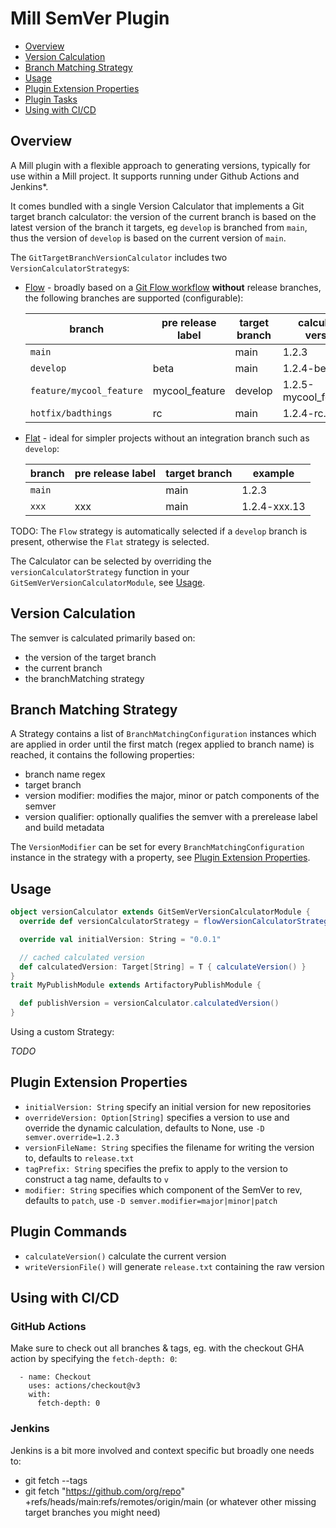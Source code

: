 # Mill SemVer Plugin

* [Overview](#overview)
* [Version Calculation](#version-calculation)
* [Branch Matching Strategy](#branch-matching-strategy)
* [Usage](#usage)
* [Plugin Extension Properties](#plugin-extension-properties)
* [Plugin Tasks](#plugin-tasks)
* [Using with CI/CD](#using-with-cicd)

## Overview

A Mill plugin with a flexible approach to generating versions, typically for use within a Mill project. It supports running under Github Actions and Jenkins*.

It comes bundled with a single Version Calculator that implements a Git target branch calculator: the version of the current branch is based on the latest version of the branch it targets, eg `develop` is branched from `main`, thus the version of `develop` is based on the current version of `main`.

The `GitTargetBranchVersionCalculator` includes two `VersionCalculatorStrategy`s:
* [Flow](https://github.com/nefilim/mill-git-semver/blob/main/core/src/io/github/nefilim/mill/semver/GitTargetBranchVersionCalculator.scala#L128) - broadly based on a [Git Flow workflow](https://nvie.com/posts/a-successful-git-branching-model/) **without** release branches, the following branches are supported (configurable):

  |branch|pre release label|target branch| calculated version     |
  |------|-----------------|------------------------|-------|
  |`main`| |main| 1.2.3                  |
  |`develop`|beta|main| 1.2.4-beta.13          |
  |`feature/mycool_feature`|mycool_feature|develop| 1.2.5-mycool_feature.1 |
  |`hotfix/badthings`|rc|main| 1.2.4-rc.2             |

* [Flat](https://github.com/nefilim/mill-git-semver/blob/main/core/src/io/github/nefilim/mill/semver/GitTargetBranchVersionCalculator.scala#L157) - ideal for simpler projects without an integration branch such as `develop`:
  
  |branch|pre release label|target branch|example|
  |------|-----------------|-------------|-------|
  |`main`| |main|1.2.3|
  |`xxx`|xxx|main|1.2.4-xxx.13|

TODO: The `Flow` strategy is automatically selected if a `develop` branch is present, otherwise the `Flat` strategy is selected.

The Calculator can be selected by overriding the `versionCalculatorStrategy` function in your `GitSemVerVersionCalculatorModule`, see [Usage](#usage).

## Version Calculation

The semver is calculated primarily based on:
* the version of the target branch
* the current branch
* the branchMatching strategy

## Branch Matching Strategy

A Strategy contains a list of `BranchMatchingConfiguration` instances which are applied in order until the first match (regex applied to branch name) is reached, it contains the following properties:
* branch name regex
* target branch
* version modifier: modifies the major, minor or patch components of the semver
* version qualifier: optionally qualifies the semver with a prerelease label and build metadata

The `VersionModifier` can be set for every `BranchMatchingConfiguration` instance in the strategy with a property, see [Plugin Extension Properties](#plugin-extension-properties).
## Usage

```scala
object versionCalculator extends GitSemVerVersionCalculatorModule {
  override def versionCalculatorStrategy = flowVersionCalculatorStrategy()

  override val initialVersion: String = "0.0.1"

  // cached calculated version
  def calculatedVersion: Target[String] = T { calculateVersion() }
}
trait MyPublishModule extends ArtifactoryPublishModule {

  def publishVersion = versionCalculator.calculatedVersion()
}
```
Using a custom Strategy:

_TODO_

## Plugin Extension Properties
* `initialVersion: String` specify an initial version for new repositories
* `overrideVersion: Option[String]` specifies a version to use and override the dynamic calculation, defaults to None, use `-D semver.override=1.2.3`
* `versionFileName: String` specifies the filename for writing the version to, defaults to `release.txt`
* `tagPrefix: String` specifies the prefix to apply to the version to construct a tag name, defaults to `v`
* `modifier: String` specifies which component of the SemVer to rev, defaults to `patch`, use `-D semver.modifier=major|minor|patch`

## Plugin Commands
* `calculateVersion()` calculate the current version
* `writeVersionFile()` will generate `release.txt` containing the raw version

## Using with CI/CD

### GitHub Actions

Make sure to check out all branches & tags, eg. with the checkout GHA action by specifying the `fetch-depth: 0`:

      - name: Checkout
        uses: actions/checkout@v3
        with:
          fetch-depth: 0

### Jenkins

Jenkins is a bit more involved and context specific but broadly one needs to:

* git fetch --tags
* git fetch "https://github.com/org/repo" +refs/heads/main:refs/remotes/origin/main (or whatever other missing target branches you might need)
